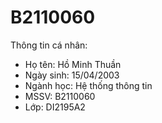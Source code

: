 # B2110060
Thông tin cá nhân:
- Họ tên: Hồ Minh Thuần
- Ngày sinh: 15/04/2003
- Ngành học: Hệ thống thông tin
- MSSV: B2110060
- Lớp: DI2195A2
